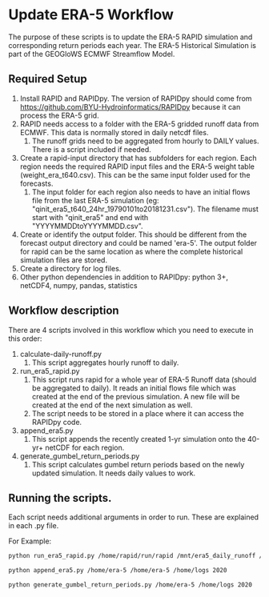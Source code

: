 # Update ERA-5 Workflow

The purpose of these scripts is to update the ERA-5 RAPID simulation and corresponding return periods each year. The ERA-5 Historical Simulation is part of the GEOGloWS ECMWF Streamflow Model.

## Required Setup

1. Install RAPID and RAPIDpy. The version of RAPIDpy should come from https://github.com/BYU-Hydroinformatics/RAPIDpy because it can process the ERA-5 grid.
2. RAPID needs access to a folder with the ERA-5 gridded runoff data from ECMWF. This data is normally stored in daily netcdf files.
    1. The runoff grids need to be aggregated from hourly to DAILY values. There is a script included if needed.
3. Create a rapid-input directory that has subfolders for each region. Each region needs the required RAPID input files and the ERA-5 weight table (weight_era_t640.csv). This can be the same input folder used for the forecasts.
    1. The input folder for each region also needs to have an initial flows file from the last ERA-5 simulation (eg: "qinit_era5_t640_24hr_19790101to20181231.csv"). The filename must start with "qinit_era5" and end with "YYYYMMDDtoYYYYMMDD.csv".
4. Create or identify the output folder. This should be different from the forecast output directory and could be named 'era-5'. The output folder for rapid can be the same location as where the complete historical simulation files are stored.
5. Create a directory for log files.
7. Other python dependencies in addition to RAPIDpy: python 3+, netCDF4, numpy, pandas, statistics

## Workflow description
There are 4 scripts involved in this workflow which you need to execute in this order:
1. calculate-daily-runoff.py
    1. This script aggregates hourly runoff to daily. 
2. run_era5_rapid.py
    1. This script runs rapid for a whole year of ERA-5 Runoff data (should be aggregated to daily). It reads an initial flows file which was created at the end of the previous simulation. A new file will be created at the end of the next simulation as well.
    2. The script needs to be stored in a place where it can access the RAPIDpy code.
3. append_era5.py
    1. This script appends the recently created 1-yr simulation onto the 40-yr+ netCDF for each region.
4. generate_gumbel_return_periods.py
    1. This script calculates gumbel return periods based on the newly updated simulation. It needs daily values to work.  


## Running the scripts.

Each script needs additional arguments in order to run. These are explained in each .py file.

For Example: 
```bash
python run_era5_rapid.py /home/rapid/run/rapid /mnt/era5_daily_runoff /home/rapid-io/input /home/era-5 /home/logs 2020
```
```bash
python append_era5.py /home/era-5 /home/era-5 /home/logs 2020
```
```bash
python generate_gumbel_return_periods.py /home/era-5 /home/logs 2020
```
